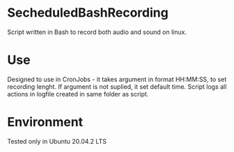 # SecheduledBashRecording
Script written in Bash to record both audio and sound on linux.

# Use
Designed to use in CronJobs - it takes argument in format HH:MM:SS, to set recording lenght. 
If argument is not suplied, it set default time.
Script logs all actions in logfile created in same folder as script.

# Environment
Tested only in Ubuntu 20.04.2 LTS
